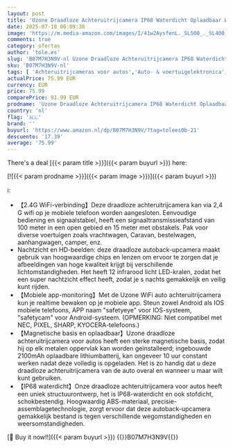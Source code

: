 ```yaml
---
layout: post
title: 'Uzone Draadloze Achteruitrijcamera IP68 Waterdicht Oplaadbaar WiFi Camera Met Android en IOS Mobiele APP Monitoring - Geschikt Voor Auto  Truck  Caravan  Van  Trailer  Camper'
date: 2025-07-18 06:09:38
image: 'https://m.media-amazon.com/images/I/41w2AysfenL._SL500_._SL400_.jpg'
comments: true
category: ofertas
author: 'tole.es'
slug: 'B07M7H3N9V-nl Uzone Draadloze Achteruitrijcamera IP68 Waterdicht...'
sku: 'B07M7H3N9V-nl'
tags: [ 'Achteruitrijcameras voor autos','Auto- & voertuigelektronica','Auto-elektronica','Elektronica','🇳🇱', ]
actualPrice: 75.99 EUR
currency: EUR
price: 75.99
comparePrice: 91.99 EUR
prodname: 'Uzone Draadloze Achteruitrijcamera IP68 Waterdicht Oplaadbaar WiFi Camera Met Android en IOS Mobiele APP Monitoring - Geschikt Voor Auto  Truck  Caravan  Van  Trailer  Camper'
country: 'nl'
flag: '🇳🇱'
brand: ''
buyurl: 'https://www.amazon.nl/dp/B07M7H3N9V/?tag=tolees0b-21'
descuento: '17.39'
average: '75.99'
---
```


There's a deal [{{< param title >}}]({{< param buyurl >}})  here:

[![{{< param prodname >}}]({{< param image >}})]({{< param buyurl >}})

ℹ️:

- 【2.4G WiFi-verbinding】Deze draadloze achteruitrijcamera kan via 2,4 G wifi op je mobiele telefoon worden aangesloten. Eenvoudige bediening en signaalstabiel, heeft een signaaltransmissieafstand van 100 meter in een open gebied en 15 meter met obstakels. Pak voor diverse voertuigen zoals vrachtwagen, Caravan, bestelwagen, aanhangwagen, camper, enz.
- Nachtzicht en HD-beelden: deze draadloze autoback-upcamera maakt gebruik van hoogwaardige chips en lenzen om ervoor te zorgen dat je afbeeldingen van hoge kwaliteit krijgt bij verschillende lichtomstandigheden. Het heeft 12 infrarood licht LED-kralen, zodat het een super nachtzicht effect heeft, zodat je s nachts gemakkelijk en veilig kunt rijden.
- 【Mobiele app-monitoring】Met de Uzone WiFi auto achteruitrijcamera kun je realtime bewaken op je mobiele app. Steun zowel Android als IOS mobiele telefoons, APP naam "safetyeye" voor IOS-systeem, "safetycam" voor Android-systeem. (OPMERKING: Niet compatibel met NEC, PIXEL, SHARP, KYOCERA-telefoons.)
- 【Magnetische basis en oplaadbaar】Uzone draadloze achteruitrijcamera voor autos heeft een sterke magnetische basis, zodat hij op elk metalen oppervlak kan worden geïnstalleerd; ingebouwde 2100mAh oplaadbare lithiumbatterij, kan ongeveer 10 uur constant werken nadat deze volledig is opgeladen. Het is zo handig dat u deze draadloze achteruitrijcamera van de auto overal en wanneer u maar wilt kunt gebruiken.
- 【IP68 waterdicht】Onze draadloze achteruitrijcamera voor autos heeft een uniek structuurontwerp, het is IP68-waterdicht en ook stofdicht, schokbestendig. Hoogwaardig ABS-materiaal, precisie-assemblagetechnologie, zorgt ervoor dat deze autoback-upcamera gemakkelijk bestand is tegen verschillende wegomstandigheden en weersomstandigheden.

[🛒 Buy it now!!]({{< param buyurl >}})
{{<world>}}B07M7H3N9V{{</world>}}
